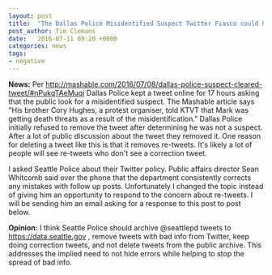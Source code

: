 ```yaml
---
layout: post
title:  "The Dallas Police Misidentified Suspect Twitter Fiasco could happen to Seattle Police"
post_author: Tim Clemans
date:   2016-07-11 09:20 +0000
categories: news
tags:
- negative
---
```


**News:** Per http://mashable.com/2016/07/08/dallas-police-suspect-cleared-tweet/#nPukqTAeMuqi Dallas Police kept a tweet online for 17 hours asking that the public look for a misidentified suspect. The Mashable article says "His brother Cory Hughes, a protest organiser, told KTVT that Mark was getting death threats as a result of the misidentification." Dallas Police initially refused to remove the tweet after determining he was not a suspect. After a lot of public discussion about the tweet they removed it. One reason for deleting a tweet like this is that it removes re-tweets. It's likely a lot of people will see re-tweets who don't see a correction tweet. 

I asked Seattle Police about their Twitter policy. Public affairs director Sean Whitcomb said over the phone that the department consistently corrects any mistakes with follow up posts. Unfortunately I changed the topic instead of giving him an opportunity to respond to the concern about re-tweets. I will be sending him an email asking for a response to this post to post below.

**Opinion:** I think Seattle Police should archive @seattlepd tweets to https://data.seattle.gov ,
remove tweets with bad info from Twitter, keep doing correction tweets, and not delete tweets from the public archive. This addresses the implied need to not hide errors while helping to stop the spread of bad info.
